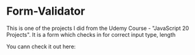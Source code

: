 # Form-Validator
This is one of the projects I did from the Udemy Course - "JavaScript 20 Projects". It is a form which checks in for correct input type, length

You cann check it out here: 
